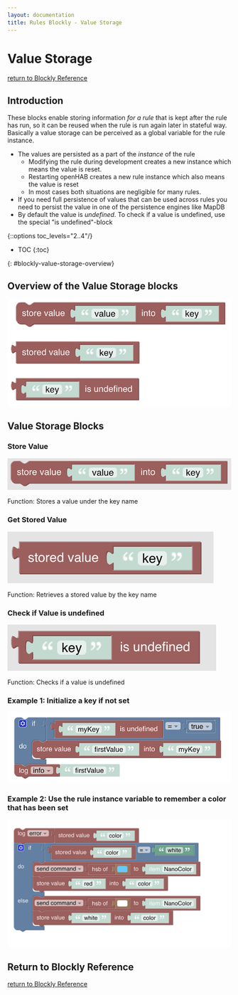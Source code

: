 ```yaml
---
layout: documentation
title: Rules Blockly - Value Storage
---
```


# Value Storage

[return to Blockly Reference](index.html#value-storage)

## Introduction

These blocks enable storing information *for a rule* that is kept after the rule has run, so it can be reused when the rule is run again later in stateful way. Basically a value storage can be perceived as a global variable for the rule instance.

- The values are persisted as a part of the *instance* of the rule
  - Modifying the rule during development creates a new instance which means the value is reset.
  - Restarting openHAB creates a new rule instance which also means the value is reset
  - In most cases both situations are negligible for many rules.
- If you need full persistence of values that can be used across rules you need to persist the value in one of the persistence engines like MapDB
- By default the value is *undefined*. To check if a value is undefined, use the special "is undefined"-block

{::options toc_levels="2..4"/}

- TOC
{:toc}

{: #blockly-value-storage-overview}

## Overview of the Value Storage blocks

![value-storage-blocks](../images/blockly/blockly-value-storage.png)

## Value Storage Blocks

### Store Value

![store-value](../images/blockly/blockly-value-store.png)

Function: Stores a value under the key name

### Get Stored Value

![get-stored-value](../images/blockly/blockly-value-get.png)

Function: Retrieves a stored value by the key name

### Check if Value is undefined

![value-is-defined](../images/blockly/blockly-value-is-defined.png)

Function: Checks if a value is undefined

### Example 1: Initialize a key if not set

![example1](../images/blockly/blockly-value-example1.png)

### Example 2: Use the rule instance variable to remember a color that has been set

![example2](../images/blockly/blockly-value-example2.png)

## Return to Blockly Reference

[return to Blockly Reference](index.html#value-storage)
